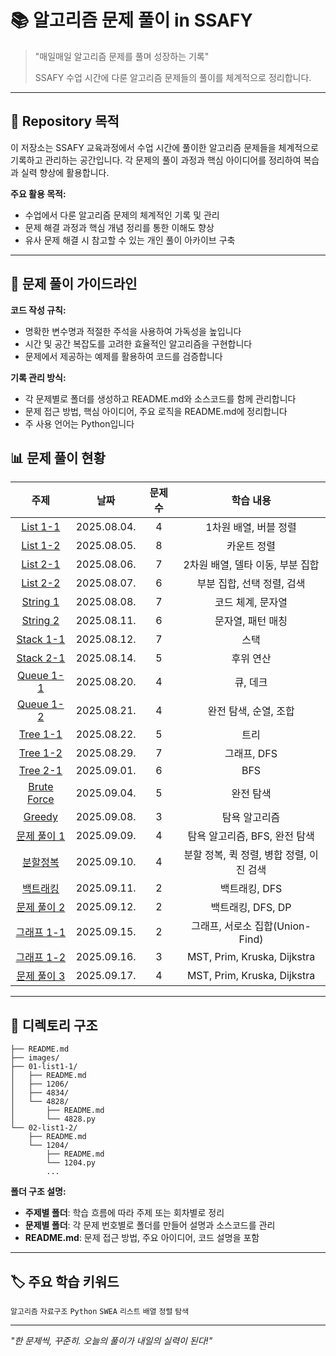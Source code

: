 # 📚 알고리즘 문제 풀이 in SSAFY

> "매일매일 알고리즘 문제를 풀며 성장하는 기록"
>
> SSAFY 수업 시간에 다룬 알고리즘 문제들의 풀이를 체계적으로 정리합니다.

---

## 🎯 Repository 목적

이 저장소는 SSAFY 교육과정에서 수업 시간에 풀이한 알고리즘 문제들을 체계적으로 기록하고 관리하는 공간입니다. 각 문제의 풀이 과정과 핵심 아이디어를 정리하여 복습과 실력 향상에 활용합니다.

**주요 활용 목적:**
- 수업에서 다룬 알고리즘 문제의 체계적인 기록 및 관리
- 문제 해결 과정과 핵심 개념 정리를 통한 이해도 향상
- 유사 문제 해결 시 참고할 수 있는 개인 풀이 아카이브 구축

---

## 📝 문제 풀이 가이드라인

**코드 작성 규칙:**
- 명확한 변수명과 적절한 주석을 사용하여 가독성을 높입니다
- 시간 및 공간 복잡도를 고려한 효율적인 알고리즘을 구현합니다
- 문제에서 제공하는 예제를 활용하여 코드를 검증합니다

**기록 관리 방식:**
- 각 문제별로 폴더를 생성하고 README.md와 소스코드를 함께 관리합니다
- 문제 접근 방법, 핵심 아이디어, 주요 로직을 README.md에 정리합니다
- 주 사용 언어는 Python입니다

## 📊 문제 풀이 현황

| 주제 | 날짜 | 문제 수 | 학습 내용 |
|:---:|:---:|:---:| :---: |
| [List 1-1](./01-list1-1/) | 2025.08.04. | 4 | 1차원 배열, 버블 정렬 |
| [List 1-2](./02-list1-2/) | 2025.08.05. | 8 | 카운트 정렬 |
| [List 2-1](./03-list2-1/) | 2025.08.06. | 7 | 2차원 배열, 델타 이동, 부분 집합 |
| [List 2-2](./04-list2-2/) | 2025.08.07. | 6 | 부분 집합, 선택 정렬, 검색 |
| [String 1](./05-string1/) | 2025.08.08. | 7 | 코드 체계, 문자열 |
| [String 2](./06-string2/) | 2025.08.11. | 6 | 문자열, 패턴 매칭 |
| [Stack 1-1](./07-stack1-1/) | 2025.08.12. | 7 | 스택 |
| [Stack 2-1](./08-stack2-1/) | 2025.08.14. | 5 | 후위 연산 |
| [Queue 1-1](./09-queue1-1/) | 2025.08.20. | 4 | 큐, 데크 |
| [Queue 1-2](./10-queue1-2/) | 2025.08.21. | 4 | 완전 탐색, 순열, 조합 |
| [Tree 1-1](./11-tree1-1/) | 2025.08.22. | 5 | 트리 |
| [Tree 1-2](./12-tree1-2/) | 2025.08.29. | 7 | 그래프, DFS |
| [Tree 2-1](./13-tree2-1/) | 2025.09.01. | 6 | BFS |
| [Brute Force](./14-brute-force) | 2025.09.04. | 5 | 완전 탐색 |
| [Greedy](./15-greedy/) | 2025.09.08. | 3 | 탐욕 알고리즘 |
| [문제 풀이 1](./16-problem-solve1/) | 2025.09.09. | 4 | 탐욕 알고리즘, BFS, 완전 탐색 |
| [분할정복](./17-divide-and-conquer/) | 2025.09.10. | 4 | 분할 정복, 퀵 정렬, 병합 정렬, 이진 검색 |
| [백트래킹](./18-backtracking/) | 2025.09.11. | 2 | 백트래킹, DFS |
| [문제 풀이 2](./19-problem-solve2/) | 2025.09.12. | 2 | 백트래킹, DFS, DP |
| [그래프 1-1](./20-graph1-1/) | 2025.09.15. | 2 | 그래프, 서로소 집합(Union-Find) |
| [그래프 1-2](./21-graph1-2/) | 2025.09.16. | 3 | MST, Prim, Kruska, Dijkstra |
| [문제 풀이 3](./22-problem-solve3/) | 2025.09.17. | 4 | MST, Prim, Kruska, Dijkstra |


---

## 📁 디렉토리 구조
```buildoutcfg
├── README.md
├── images/
├── 01-list1-1/
│   ├── README.md
│   ├── 1206/
│   ├── 4834/
│   └── 4828/
│       ├── README.md
│       └── 4828.py
└── 02-list1-2/
    ├── README.md
    └── 1204/
        ├── README.md
        └── 1204.py
        ...
```

**폴더 구조 설명:**
- **주제별 폴더**: 학습 흐름에 따라 주제 또는 회차별로 정리
- **문제별 폴더**: 각 문제 번호별로 폴더를 만들어 설명과 소스코드를 관리
- **README.md**: 문제 접근 방법, 주요 아이디어, 코드 설명을 포함

---

## 🏷️ 주요 학습 키워드

`알고리즘` `자료구조` `Python` `SWEA` `리스트` `배열` `정렬` `탐색`

---

*"한 문제씩, 꾸준히. 오늘의 풀이가 내일의 실력이 된다!"*